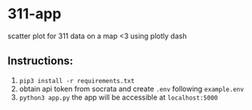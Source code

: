 # 311-app
scatter plot for 311 data on a map &lt;3 using plotly dash

## Instructions: 
1. `pip3 install -r requirements.txt`
2. obtain api token from socrata and create `.env` following `example.env`
3. `python3 app.py` the app will be accessible at `localhost:5000`